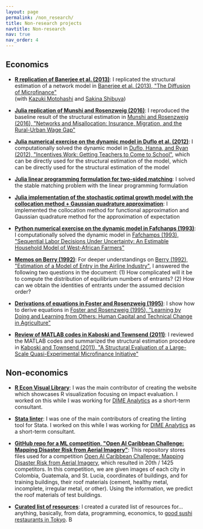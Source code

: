 ```yaml
---
layout: page
permalink: /non_research/
title: Non-research projects
navtitle: Non-research
nav: true
nav_order: 4
---
```


## Economics ##

- **[R replication of Banerjee et al. (2013)](https://github.com/sakinashibuya/MFdiffusion_replication/blob/master/Code/R/Replication/noEndorsement.pdf)**: I replicated the structural estimation of a network model in [Banerjee et al. (2013), "The Diffusion of Microfinance"](https://www.science.org/doi/10.1126/science.1236498)  
(with [Kazuki Motohashi](https://kazukimotohashi.github.io/) and [Sakina Shibuya](https://aae.wisc.edu/grad-students/sshibuya2/))

- **[Julia replication of Munshi and Rosenzweig (2016)](https://github.com/mizuhirosuzuki/EconPapers/blob/master/Munshi_Rosenzweig_2016_julia.ipynb)**: I reproduced the baseline result of the structural estimation in [Munshi and Rosenzweig (2016), "Networks and Misallocation: Insurance, Migration, and the Rural-Urban Wage Gap"](https://www.aeaweb.org/articles?id=10.1257/aer.20131365)

- **[Julia numerical exercise on the dynamic model in Duflo et al. (2012)](https://github.com/mizuhirosuzuki/EconPapers/blob/master/Duflo2012.ipynb)**: I computationally solved the dynamic model in [Duflo, Hanna, and Ryan (2012), "Incentives Work: Getting Teachers to Come to School"](https://www.aeaweb.org/articles?id=10.1257/aer.102.4.1241), which can be directly used for the structural estimation of the model, which can be directly used for the structural estimation of the model

- **[Julia linear programming formulation for two-sided matching](https://notes.quantecon.org/submission/64b8ad3fc1622a001a21e0ea)**: I solved the stable matching problem with the linear programming formulation

- **[Julia implementation of the stochastic optimal growth model with the collocation method + Gaussian quadrature approximation](https://notes.quantecon.org/submission/64598c57836c9a001a82ed2f)**: I implemented the collocation method for functional approximation and Gaussian quadrature method for the approximation of expectation

- **[Python numerical exercise on the dynamic model in Fafchanps (1993)](https://github.com/mizuhirosuzuki/EconPapers/blob/master/Fafchamps_1993.ipynb)**: I computationally solved the dynamic model in [Fafchamps (1993), "Sequential Labor Decisions Under Uncertainty: An Estimable Household Model of West-African Farmers"](https://www.jstor.org/stable/2951497?seq=1#metadata_info_tab_contents)

- **[Memos on Berry (1992)](https://github.com/mizuhirosuzuki/EconPapers/blob/master/Berry1992.ipynb)**: For deeper understandings on [Berry (1992), "Estimation of a Model of Entry in the Airline Industry"](https://www.jstor.org/stable/2951571?seq=1), I answered the following two questions in the document: (1) How complicated will it be to compute the distribution of equilibrium numbers of entrants? (2) How can we obtain the identities of entrants under the assumed decision order?

- **[Derivations of equations in Foster and Rosenzweig (1995)](https://github.com/mizuhirosuzuki/EconPapers/blob/master/Foster_Rosenzweig_1995.ipynb)**: I show how to derive equations in [Foster and Rosenzweig (1995), "Learning by Doing and Learning from Others: Human Capital and Technical Change in Agriculture"](https://www.jstor.org/stable/2138708)

- **[Review of MATLAB codes in Kaboski and Townsend (2011)](https://github.com/mizuhirosuzuki/EconPapers/blob/master/Kaboski_Townsend_2011.ipynb)**: I reviewed the MATLAB codes and summarized the structural estimation procedure in [Kaboski and Townsend (2011), "A Structural Evaluation of a Large-Scale Quasi-Experimental Microfinance Initiative"](https://onlinelibrary.wiley.com/doi/abs/10.3982/ECTA7079)

## Non-economics ##

- **[R Econ Visual Library](https://worldbank.github.io/r-econ-visual-library/)**: I was the main contributor of creating the website which showcases R visualization focusing on impact evaluation. I worked on this while I was working for [DIME Analytics](https://www.worldbank.org/en/research/dime/data-and-analytics) as a short-term consultant.

- **[Stata linter](https://github.com/worldbank/stata-linter)**: I was one of the main contributors of creating the linting tool for Stata. I worked on this while I was working for [DIME Analytics](https://www.worldbank.org/en/research/dime/data-and-analytics) as a short-term consultant.

- **[GitHub repo for a ML competition, "Open AI Caribbean Challenge: Mapping Disaster Risk from Aerial Imagery"](https://github.com/mizuhirosuzuki/RoofMaterial)**: This repository stores files used for a competition [Open AI Caribbean Challenge: Mapping Disaster Risk from Aerial Imagery](https://www.drivendata.org/competitions/58/disaster-response-roof-type/), which resulted in 20th / 1425 competitors. In this competition, we are given images of each city in Colombia, Guatemala, and St. Lucia, coordinates of buildings, and for training buildings, their roof materials (cement, healthy metal, incomplete, irregular metal, or other). Using the information, we predict the roof materials of test buildings.

- **[Curated list of resources](https://github.com/mizuhirosuzuki/resources)**: I created a curated list of resources for... anything, basically, from data, programming, economics, to [good sushi restaurants in Tokyo](https://twitter.com/tetteresearch/status/924344536565985281/photo/1).
B

